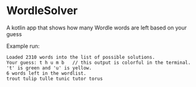 # WordleSolver
A kotlin app that shows how many Wordle words are left based on your guess


Example run:

```
Loaded 2310 words into the list of possible solutions.
Your guess: t h u m b   // this output is colorful in the terminal. 't' is green and 'u' is yellow.
6 words left in the wordlist.
trout tulip tulle tunic tutor torus

